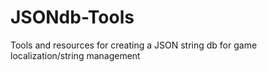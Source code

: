 # JSONdb-Tools
Tools and resources for creating a JSON string db for game localization/string management
